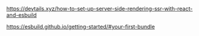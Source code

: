 
https://devtails.xyz/how-to-set-up-server-side-rendering-ssr-with-react-and-esbuild

https://esbuild.github.io/getting-started/#your-first-bundle

